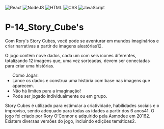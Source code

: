 ![React](https://img.shields.io/badge/React-20232A?style=for-the-badge&logo=react&logoColor=61DAFB)
![NodeJS](https://img.shields.io/badge/Node%20js-339933?style=for-the-badge&logo=nodedotjs&logoColor=white)
![HTML](https://img.shields.io/badge/HTML5-E34F26?style=for-the-badge&logo=html5&logoColor=white)
![CSS](https://img.shields.io/badge/CSS3-1572B6?style=for-the-badge&logo=css3&logoColor=white)
![JavaScript](https://img.shields.io/badge/JavaScript-F7DF1E?style=for-the-badge&logo=javascript&logoColor=black)

# P-14_Story_Cube's

<p>Com Rory's Story Cubes, você pode se aventurar em mundos imaginários e criar narrativas a partir de imagens aleatórias12.</p>
<p>O jogo contém nove dados, cada um com seis ícones diferentes, totalizando 12 imagens que, uma vez sorteadas, devem ser conectadas para criar uma histórias.</p>

<ul>
Como Jogar:

<li>Lance os dados e construa uma história com base nas imagens que aparecem.</li>

<li>Não há limites para a imaginação!</li>

<li>Pode ser jogado individualmente ou em grupo.</li>
</ul>

<p>Story Cubes é utilizado para estimular a criatividade, habilidades sociais e o improviso, sendo adequado para todas as idades a partir dos 6 anos41. O jogo foi criado por Rory O'Connor e adquirido pela Asmodee em 20162. Existem diversas versões do jogo, incluindo edições temáticas2.</p>

